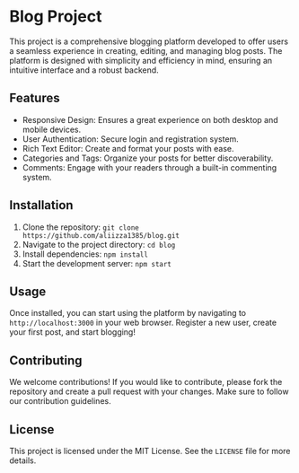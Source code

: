 <!DOCTYPE html>
<html lang="en">
<head>
    <meta charset="UTF-8">
</head>
<body>
    <h1>Blog Project</h1>
    <p>This project is a comprehensive blogging platform developed to offer users a seamless experience in creating, editing, and managing blog posts. The platform is designed with simplicity and efficiency in mind, ensuring an intuitive interface and a robust backend.</p>
    <h2>Features</h2>
    <ul>
        <li>Responsive Design: Ensures a great experience on both desktop and mobile devices.</li>
        <li>User Authentication: Secure login and registration system.</li>
        <li>Rich Text Editor: Create and format your posts with ease.</li>
        <li>Categories and Tags: Organize your posts for better discoverability.</li>
        <li>Comments: Engage with your readers through a built-in commenting system.</li>
    </ul>
    <h2>Installation</h2>
    <ol>
        <li>Clone the repository: <code>git clone https://github.com/aliizza1385/blog.git</code></li>
        <li>Navigate to the project directory: <code>cd blog</code></li>
        <li>Install dependencies: <code>npm install</code></li>
        <li>Start the development server: <code>npm start</code></li>
    </ol>
    <h2>Usage</h2>
    <p>Once installed, you can start using the platform by navigating to <code>http://localhost:3000</code> in your web browser. Register a new user, create your first post, and start blogging!</p>
    <h2>Contributing</h2>
    <p>We welcome contributions! If you would like to contribute, please fork the repository and create a pull request with your changes. Make sure to follow our contribution guidelines.</p>
    <h2>License</h2>
    <p>This project is licensed under the MIT License. See the <code>LICENSE</code> file for more details.</p>
</body>
</html>
